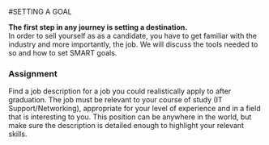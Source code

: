 #SETTING A GOAL  
  
**The first step in any journey is setting a destination.**  
In order to sell yourself as as a candidate, you have to get familiar with the industry and more importantly, the job. We will discuss the tools needed to so and how to set SMART goals.

### Assignment  
Find a job description for a job you could realistically apply to after graduation. The job must be relevant to your course of study (IT Support/Networking), appropriate for your level of experience and in a field that is interesting to you. This position can be anywhere in the world, but make sure the description is detailed enough to highlight your relevant skills.
